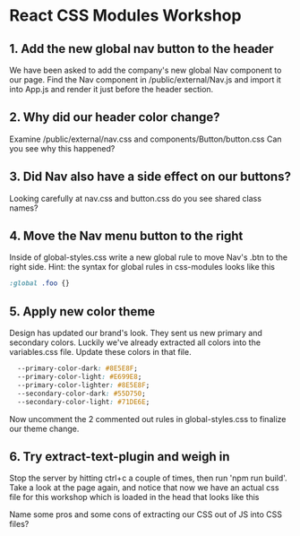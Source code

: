 # React CSS Modules Workshop

## 1. Add the new global nav button to the header

We have been asked to add the company's new global 
Nav component to our page. Find the Nav component 
in /public/external/Nav.js and import it into App.js 
and render it just before the header section.

## 2. Why did our header color change?

Examine 
/public/external/nav.css and 
components/Button/button.css 
Can you see why this happened?

## 3. Did Nav also have a side effect on our buttons?

Looking carefully at nav.css and button.css do you 
see shared class names?

## 4. Move the Nav menu button to the right

Inside of global-styles.css write a new global rule 
to move Nav's .btn to the right side. Hint: the 
syntax for global rules in css-modules looks like this 

```css
:global .foo {}
```

## 5. Apply new color theme

Design has updated our brand's look. They sent us 
new primary and secondary colors. Luckily we've 
already extracted all colors into the 
variables.css file. Update these colors in that file.

```css
  --primary-color-dark: #8E5E8F;
  --primary-color-light: #E699E8;
  --primary-color-lighter: #8E5E8F;
  --secondary-color-dark: #55D750;
  --secondary-color-light: #71DE6E;
```

Now uncomment the 2 commented out rules in global-styles.css 
to finalize our theme change. 

## 6. Try extract-text-plugin and weigh in

Stop the server by hitting ctrl+c a couple of times, then run 
'npm run build'. Take a look at the page again, and notice 
that now we have an actual css file for this workshop 
which is loaded in the head that looks like this 
<link href="/react-css-modules/workshop.css" rel="stylesheet">

Name some pros and some cons of extracting 
our CSS out of JS into CSS files?